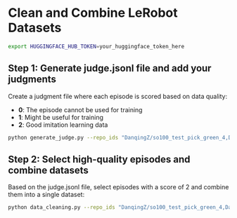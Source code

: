 # Clean and Combine LeRobot Datasets

```bash
export HUGGINGFACE_HUB_TOKEN=your_huggingface_token_here
```

## Step 1: Generate judge.jsonl file and add your judgments

Create a judgment file where each episode is scored based on data quality:

- **0**: The episode cannot be used for training
- **1**: Might be useful for training
- **2**: Good imitation learning data

```bash
python generate_judge.py --repo_ids "DanqingZ/so100_test_pick_green_4,DanqingZ/so100_test_pick_green_5,DanqingZ/so100_test_pick_green_6" --output_file "judge.jsonl"
```

## Step 2: Select high-quality episodes and combine datasets

Based on the judge.jsonl file, select episodes with a score of 2 and combine them into a single dataset:

```bash
python data_cleaning.py --repo_ids "DanqingZ/so100_test_pick_green_4,DanqingZ/so100_test_pick_green_5,DanqingZ/so100_test_pick_green_6" --judge_file "judge.jsonl" --hub_repo_id "DanqingZ/so100_filtered_pick_green"
```